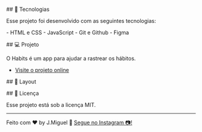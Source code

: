 
  
  
 ## 🚀 Tecnologias 
  
 Esse projeto foi desenvolvido com as seguintes tecnologias: 
  
 - HTML e CSS 
 - JavaScript 
 - Git e Github 
 - Figma 
  
 ## 💻 Projeto 
  
 O Habits é um app para ajudar a rastrear os hábitos. 
  
 - [Visite o projeto online](https://j-miguell.github.io/track-activities/) 
  
 ## 🔖 Layout 
  
 ## :memo: Licença 
  
 Esse projeto está sob a licença MIT. 
  
 --- 
  
 Feito com ♥ by J.Miguel :wave: [Segue no Instagram 📷!](https://instagram.com/joaomiguell_ss)
